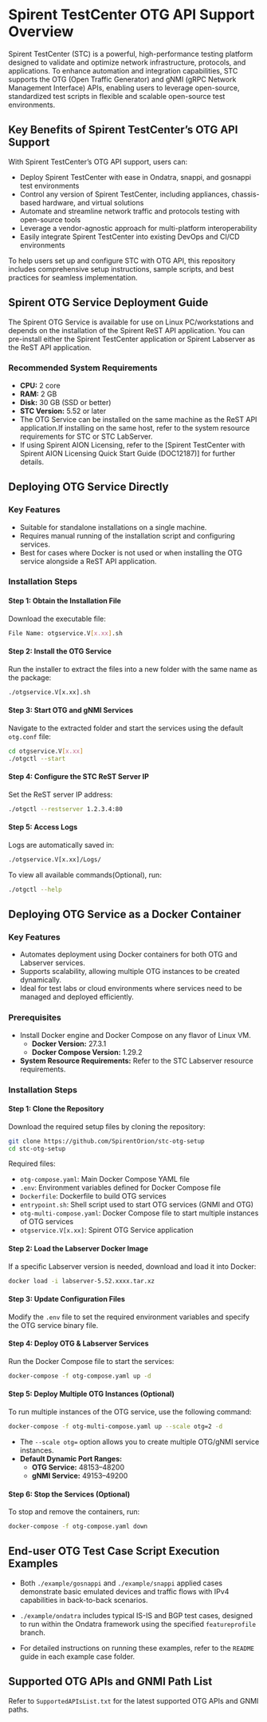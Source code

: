 # Spirent TestCenter OTG API Support Overview

Spirent TestCenter (STC) is a powerful, high-performance testing platform designed to validate and optimize network infrastructure, protocols, and applications. To enhance automation and integration capabilities, STC supports the OTG (Open Traffic Generator) and gNMI (gRPC Network Management Interface) APIs, enabling users to leverage open-source, standardized test scripts in flexible and scalable open-source test environments.

## Key Benefits of Spirent TestCenter’s OTG API Support

With Spirent TestCenter’s OTG API support, users can:

- Deploy Spirent TestCenter with ease in Ondatra, snappi, and gosnappi test environments
- Control any version of Spirent TestCenter, including appliances, chassis-based hardware, and virtual solutions
- Automate and streamline network traffic and protocols testing with open-source tools
- Leverage a vendor-agnostic approach for multi-platform interoperability
- Easily integrate Spirent TestCenter into existing DevOps and CI/CD environments

To help users set up and configure STC with OTG API, this repository includes comprehensive setup instructions, sample scripts, and best practices for seamless implementation.

## Spirent OTG Service Deployment Guide

The Spirent OTG Service is available for use on Linux PC/workstations and depends on the installation of the Spirent ReST API application. You can pre-install either the Spirent TestCenter application or Spirent Labserver as the ReST API application.

### Recommended System Requirements

- **CPU:** 2 core
- **RAM:** 2 GB
- **Disk:** 30 GB (SSD or better)
- **STC Version:** 5.52 or later
- The OTG Service can be installed on the same machine as the ReST API application.If installing on the same host, refer to the system resource requirements for STC or STC LabServer.
- If using Spirent AION Licensing, refer to the [Spirent TestCenter with Spirent AION Licensing Quick Start Guide (DOC12187)] for further details.

## Deploying OTG Service Directly

### Key Features

- Suitable for standalone installations on a single machine.
- Requires manual running of the installation script and configuring services.
- Best for cases where Docker is not used or when installing the OTG service alongside a ReST API application.

### Installation Steps

#### Step 1: Obtain the Installation File

Download the executable file:

```sh
File Name: otgservice.V[x.xx].sh
```

#### Step 2: Install the OTG Service

Run the installer to extract the files into a new folder with the same name as the package:

```sh
./otgservice.V[x.xx].sh
```

#### Step 3: Start OTG and gNMI Services

Navigate to the extracted folder and start the services using the default `otg.conf` file:

```sh
cd otgservice.V[x.xx]
./otgctl --start
```
#### Step 4: Configure the STC ReST Server IP

Set the ReST server IP address:

```sh
./otgctl --restserver 1.2.3.4:80
```

#### Step 5: Access Logs

Logs are automatically saved in:

```sh
./otgservice.V[x.xx]/Logs/
```

To view all available commands(Optional), run:

```sh
./otgctl --help
```

## Deploying OTG Service as a Docker Container

### Key Features

- Automates deployment using Docker containers for both OTG and Labserver services.
- Supports scalability, allowing multiple OTG instances to be created dynamically.
- Ideal for test labs or cloud environments where services need to be managed and deployed efficiently.

### Prerequisites
- Install Docker engine and Docker Compose on any flavor of Linux VM.
  - **Docker Version:** 27.3.1
  - **Docker Compose Version:** 1.29.2
- **System Resource Requirements:** Refer to the STC Labserver resource requirements.

### Installation Steps

#### Step 1: Clone the Repository

Download the required setup files by cloning the repository:

```sh
git clone https://github.com/SpirentOrion/stc-otg-setup
cd stc-otg-setup
```

Required files:

- `otg-compose.yaml`: Main Docker Compose YAML file
- `.env`: Environment variables defined for Docker Compose file
- `Dockerfile`: Dockerfile to build OTG services
- `entrypoint.sh`: Shell script used to start OTG services (GNMI and OTG)
- `otg-multi-compose.yaml`: Docker Compose file to start multiple instances of OTG services
- `otgservice.V[x.xx]`: Spirent OTG Service application

#### Step 2: Load the Labserver Docker Image

If a specific Labserver version is needed, download and load it into Docker:

```sh
docker load -i labserver-5.52.xxxx.tar.xz
```

#### Step 3: Update Configuration Files

Modify the `.env` file to set the required environment variables and specify the OTG service binary file.

#### Step 4: Deploy OTG & Labserver Services

Run the Docker Compose file to start the services:

```sh
docker-compose -f otg-compose.yaml up -d
```

#### Step 5: Deploy Multiple OTG Instances (Optional)

To run multiple instances of the OTG service, use the following command:

```sh
docker-compose -f otg-multi-compose.yaml up --scale otg=2 -d
```

- The `--scale otg=` option allows you to create multiple OTG/gNMI service instances.
- **Default Dynamic Port Ranges:**
  - **OTG Service:** 48153–48200
  - **gNMI Service:** 49153–49200

#### Step 6: Stop the Services (Optional)

To stop and remove the containers, run:

```sh
docker-compose -f otg-compose.yaml down
```

## End-user OTG Test Case Script Execution Examples

- Both `./example/gosnappi` and `./example/snappi` applied cases demonstrate basic emulated devices and traffic flows with IPv4 capabilities in back-to-back scenarios.

- `./example/ondatra` includes typical IS-IS and BGP test cases, designed to run within the Ondatra framework using the specified `featureprofile` branch.

- For detailed instructions on running these examples, refer to the `README` guide in each example case folder.

## Supported OTG APIs and GNMI Path List
Refer to `SupportedAPIsList.txt` for the latest supported OTG APIs and GNMI paths.



